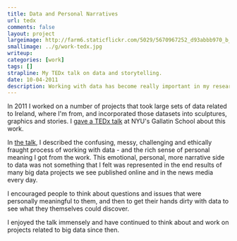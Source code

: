 ```yaml
---
title: Data and Personal Narratives
url: tedx
comments: false
layout: project
largeimage: http://farm6.staticflickr.com/5029/5670967252_d93abbb970_b_d.jpg
smallimage: ../g/work-tedx.jpg
writeup: 
categories: [work]
tags: []
strapline: My TEDx talk on data and storytelling.
date: 10-04-2011
description: Working with data has become really important in my research and design work. 
---
```

In 2011 I worked on a number of projects that took large sets of data related to Ireland, where I'm from, and incorporated those datasets into sculptures, graphics and stories. I <a href="http://tedxtalks.ted.com/video/TEDxGallatin-Paul-May-Data-Repr">gave a TEDx talk</a> at NYU's Gallatin School about this work. 

In <a href="http://tedxtalks.ted.com/video/TEDxGallatin-Paul-May-Data-Repr">the talk</a>, I described the confusing, messy, challenging and ethically fraught process of working with data - and the rich sense of personal meaning I got from the work. This emotional, personal, more narrative side to data was not something that I felt was represented in the end results of many big data projects we see published online and in the news media every day. 

I encouraged people to think about questions and issues that were personally meaningful to them, and then to get their hands dirty with data to see what they themselves could discover.

I enjoyed the talk immensely and have continued to think about and work on projects related to big data since then. 